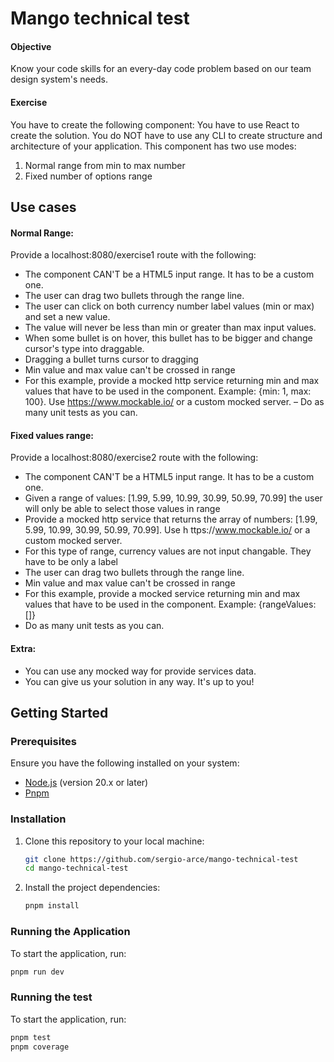 # Mango technical test

#### Objective
Know your code skills for an every-day code problem based
on our team design system's needs.
#### Exercise
You have to create the following component: <Range />
You have to use React to create the solution.
You do NOT have to use any CLI to create structure and architecture of your application.
This component has two use modes:
1. Normal range from min to max number
2. Fixed number of options range

## Use cases

#### Normal Range:
Provide a localhost:8080/exercise1 route with the following:
- The component CAN'T be a HTML5 input range. It has to be a custom one.
- The user can drag two bullets through the range line.
- The user can click on both currency number label values (min or max) and set a new value.
- The value will never be less than min or greater than max input values.
- When some bullet is on hover, this bullet has to be bigger and change cursor's type
into draggable.
- Dragging a bullet turns cursor to dragging
- Min value and max value can't be crossed in range
- For this example, provide a mocked http service returning min and max values that have to be used in the component. Example: {min: 1, max: 100}. Use https://www.mockable.io/ or a custom mocked server.
– Do as many unit tests as you can.


#### Fixed values range:
Provide a localhost:8080/exercise2 route with the following:
- The component CAN'T be a HTML5 input range. It has to be a custom one.
- Given a range of values: [1.99, 5.99, 10.99, 30.99, 50.99, 70.99] the user will only be able to select those values in range
- Provide a mocked http service that returns the array of numbers: [1.99, 5.99, 10.99, 30.99, 50.99, 70.99]. Use h ttps://www.mockable.io/ or a custom mocked server.
- For this type of range, currency values are not input changable. They have to be only a label
- The user can drag two bullets through the range line.
- Min value and max value can't be crossed in range
- For this example, provide a mocked service returning min and max values that have to be used in the component. Example: {rangeValues: []}
- Do as many unit tests as you can.

#### Extra:
- You can use any mocked way for provide services data.
- You can give us your solution in any way. It's up to you!


## Getting Started

### Prerequisites

Ensure you have the following installed on your system:

- [Node.js](https://nodejs.org/) (version 20.x or later)
- [Pnpm](https://pnpm.io/es/)

### Installation

1. Clone this repository to your local machine:

    ```bash
    git clone https://github.com/sergio-arce/mango-technical-test
    cd mango-technical-test
    ```

2. Install the project dependencies:

    ```bash
    pnpm install
    ```

### Running the Application

To start the application, run:

```bash
pnpm run dev
```

### Running the test

To start the application, run:

```bash
pnpm test
pnpm coverage
```
 
